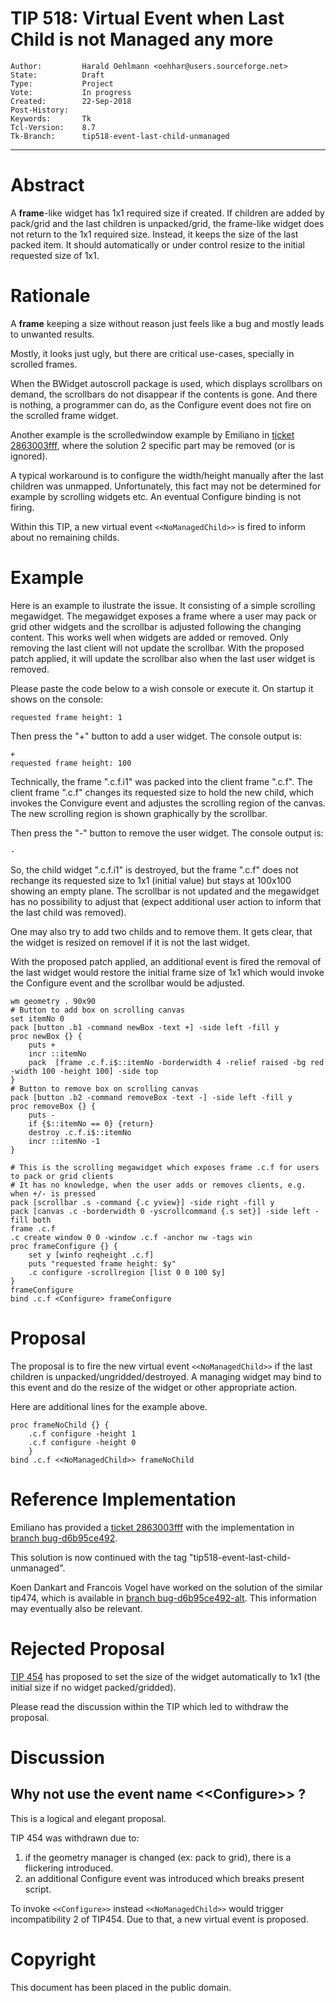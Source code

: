 # TIP 518: Virtual Event when Last Child is not Managed any more
	Author:         Harald Oehlmann <oehhar@users.sourceforge.net>
	State:          Draft
	Type:           Project
	Vote:           In progress
	Created:        22-Sep-2018
	Post-History:   
	Keywords:       Tk
	Tcl-Version:    8.7
	Tk-Branch:      tip518-event-last-child-unmanaged
-----
# Abstract

A **frame**-like widget has 1x1 required size if created.
If children are added by pack/grid and the last children is unpacked/grid, the frame-like widget does not return to the 1x1 required size.
Instead, it keeps the size of the last packed item.
It should automatically or under control resize to the initial requested size of 1x1.

# Rationale

A **frame** keeping a size without reason just feels like a bug and mostly leads to unwanted results.

Mostly, it looks just ugly, but there are critical use-cases, specially in scrolled frames.

When the BWidget autoscroll package is used, which displays scrollbars on demand, the scrollbars do not disappear if the contents is gone.
And there is nothing, a programmer can do, as the Configure event does not fire on the scrolled frame widget.

Another example is the scrolledwindow example by Emiliano in [ticket 2863003fff](https://core.tcl.tk/tk/info/12006979562649c9), where the solution 2 specific part may be removed \(or is ignored\).

A typical workaround is to configure the width/height manually after the last children was unmapped.
Unfortunately, this fact may not be determined for example by scrolling widgets etc. An eventual Configure binding is not firing.

Within this TIP, a new virtual event `<<NoManagedChild>>` is fired to inform about no remaining childs.

# Example

Here is an example to ilustrate the issue.
It consisting of a simple scrolling megawidget.
The megawidget exposes a frame where a user may pack or grid other widgets and the scrollbar is adjusted following the changing content.
This works well when widgets are added or removed. Only removing the last client will not update the scrollbar. With the proposed patch applied, it will update the scrollbar also when the last user widget is removed.

Please paste the code below to a wish console or execute it.
On startup it shows on the console:

	requested frame height: 1

Then press the "\+" button to add a user widget. The console output
is:

	+
	requested frame height: 100

Technically, the frame ".c.f.i1" was packed into the client frame ".c.f".
The client frame ".c.f" changes its requested size to hold the new child, which invokes the Convigure event and adjustes the scrolling region of the canvas.
The new scrolling region is shown graphically by the scrollbar.

Then press the "-" button to remove the user widget. The console output is:

	-

So, the child widget ".c.f.i1" is destroyed, but the frame ".c.f" does not rechange its requested size to 1x1 \(initial value\) but stays at 100x100 showing an empty plane.
The scrollbar is not updated and the megawidget has no possibility to adjust that \(expect additional user action to inform that the last child was removed\).

One may also try to add two childs and to remove them. It gets clear, that the widget is resized on removel if it is not the last widget.

With the proposed patch applied, an additional event is fired the removal of the last widget would restore the initial frame size of 1x1 which would invoke the Configure event and the scrollbar would be adjusted.

	wm geometry . 90x90
	# Button to add box on scrolling canvas
	set itemNo 0
	pack [button .b1 -command newBox -text +] -side left -fill y
	proc newBox {} {
	    puts +
	    incr ::itemNo
	    pack  [frame .c.f.i$::itemNo -borderwidth 4 -relief raised -bg red -width 100 -height 100] -side top
	}
	# Button to remove box on scrolling canvas
	pack [button .b2 -command removeBox -text -] -side left -fill y
	proc removeBox {} {
	    puts -
	    if {$::itemNo == 0} {return}
	    destroy .c.f.i$::itemNo
	    incr ::itemNo -1
	}
	
	# This is the scrolling megawidget which exposes frame .c.f for users to pack or grid clients
	# It has no knowledge, when the user adds or removes clients, e.g. when +/- is pressed
	pack [scrollbar .s -command {.c yview}] -side right -fill y
	pack [canvas .c -borderwidth 0 -yscrollcommand {.s set}] -side left -fill both
	frame .c.f
	.c create window 0 0 -window .c.f -anchor nw -tags win
	proc frameConfigure {} {
	    set y [winfo reqheight .c.f]
	    puts "requested frame height: $y"
	    .c configure -scrollregion [list 0 0 100 $y]
	}
	frameConfigure
	bind .c.f <Configure> frameConfigure

# Proposal

The proposal is to fire the new virtual event `<<NoManagedChild>>` if the last children is unpacked/ungridded/destroyed.
A managing widget may bind to this event and do the resize of the widget or other appropriate action.

Here are additional lines for the example above.

	proc frameNoChild {} {
	    .c.f configure -height 1
	    .c.f configure -height 0
        }
	bind .c.f <<NoManagedChild>> frameNoChild

# Reference Implementation

Emiliano has provided a [ticket 2863003fff](https://core.tcl.tk/tk/info/2863003fff) with the implementation in [branch bug-d6b95ce492](https://core.tcl.tk/tk/timeline?r=bug-d6b95ce492&nd&c=2016-09-21+06%3A32%3A55&n=200).

This solution is now continued with the tag "tip518-event-last-child-unmanaged".

Koen Dankart and Francois Vogel have worked on the solution of the similar tip474, which is available in [branch bug-d6b95ce492-alt](http://core.tcl.tk/tk/timeline?r=bug-d6b95ce492-alt&nd&c=2016-09-22+09%3A16%3A21&n=200).
This information may eventually also be relevant.

# Rejected Proposal

[TIP 454](454.md) has proposed to set the size of the widget automatically to 1x1 (the initial size if no widget packed/gridded).

Please read the discussion within the TIP which led to withdraw the proposal.

# Discussion

## Why not use the event name \<\<Configure\>\> ?

This is a logical and elegant proposal.

TIP 454 was withdrawn due to:

   1. if the geometry manager is changed (ex: pack to grid), there is a flickering introduced.
   2. an additional Configure event was introduced which breaks present script.

To invoke `<<Configure>>` instead `<<NoManagedChild>>` would trigger incompatibility 2 of TIP454.
Due to that, a new virtual event is proposed.

# Copyright

This document has been placed in the public domain.
